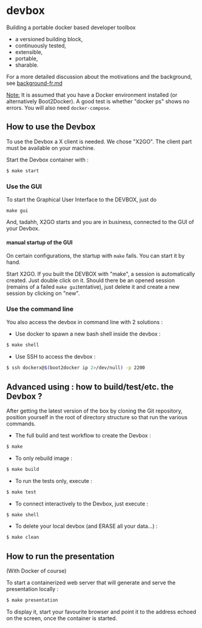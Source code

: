 # devbox
Building a portable docker based developer toolbox

* a versioned building block,
* continuously tested,
* extensible,
* portable,
* sharable.

For a more detailed discussion about the motivations and the background, see [background-fr.md](background-fr.md)

<u>Note:</u> It is assumed that you have a Docker environment installed (or alternatively Boot2Docker). A good test is whether "docker ps" shows no errors. 
You will also need `docker-compose`.

## How to use the Devbox

To use the Devbox a X client is needed. We chose "X2GO". The client part must be available on your machine.

Start the Devbox container with :
```bash
$ make start
```

### Use the GUI 

To start the Graphical User Interface to the DEVBOX, just do

```
make gui
```

And, tadahh, X2GO starts and you are in business, connected to the GUI of your Devbox.

#### manual startup of the GUI

On certain configurations, the startup with `make` fails. You can start it by hand.

Start X2GO. If you built the DEVBOX with "make", a session is automatically created. Just double click on it. Should there be an opened session (remains of a failed `make gui`tentative), just delete it and create a new session by clicking on "new".





### Use the command line

You also access the devbox in command line with 2 solutions :

* Use docker to spawn a new bash shell inside the devbox : 
```bash
$ make shell
```
* Use SSH to access the devbox : 
```bash
$ ssh dockerx@$(boot2docker ip 2>/dev/null) -p 2200
```


## Advanced using : how to build/test/etc. the Devbox ?

After getting the latest version of the box by cloning the Git repository, position yourself in the root of directory structure so that run the various commands.

* The full build and test workflow to create the Devbox : 
```bash
$ make
```

* To only rebuild image :
```bash
$ make build
```

* To run the tests only, execute :
```bash
$ make test
```

* To connect interactively to the Devbox, just execute :
```bash
$ make shell
```

* To delete your local devbox (and ERASE all your data...) :
```bash
$ make clean
```


## How to run the presentation 

(With Docker of course)

To start a containerized web server that will generate and serve the presentation locally :

```bash
$ make presentation 
```

To display it, start your favourite browser and point it to the address echoed on the screen, once the container is started.


